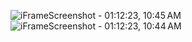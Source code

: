 
![iFrameScreenshot - 01:12:23, 10:45 AM](https://github.com/VeerjyotSingh/TouchVision/assets/103166939/b0f7dcaa-7652-4c78-87a7-9272aece4730)
![iFrameScreenshot - 01:12:23, 10:44 AM](https://github.com/VeerjyotSingh/TouchVision/assets/103166939/2c6a46be-e3d8-421c-b4cb-6338a55470f5)

